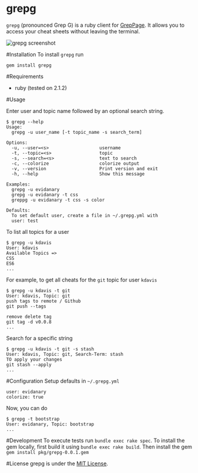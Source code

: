 grepg
===

`grepg` (pronounced Grep G) is a ruby client for [GrepPage](https://www.greppage.com).  It allows you to access your cheat sheets without leaving the terminal.

![grepg screenshot](https://github.com/evidanary/grepg/raw/master/img/screenshot.png)

#Installation
To install `grepg` run

```
gem install grepg
```

#Requirements
- ruby (tested on 2.1.2)


#Usage

Enter user and topic name followed by an optional search string.

```
$ grepg --help
Usage:
  grepg -u user_name [-t topic_name -s search_term]

Options:
  -u, --user=<s>                   username
  -t, --topic=<s>                  topic
  -s, --search=<s>                 text to search
  -c, --colorize                   colorize output
  -v, --version                    Print version and exit
  -h, --help                       Show this message

Examples:
  grepg -u evidanary
  grepg -u evidanary -t css
  greppg -u evidanary -t css -s color

Defaults:
  To set default user, create a file in ~/.grepg.yml with
  user: test
```


To list all topics for a user

```
$ grepg -u kdavis
User: kdavis
Available Topics =>
CSS
ES6
...

```

For example, to get all cheats for the `git` topic for user `kdavis`

```
$ grepg -u kdavis -t git
User: kdavis, Topic: git
push tags to remote / Github
git push --tags

remove delete tag
git tag -d v0.0.8
...

```

Search for a specific string

```
$ grepg -u kdavis -t git -s stash
User: kdavis, Topic: git, Search-Term: stash
TO apply your changes
git stash --apply
...
```

#Configuration
Setup defaults in `~/.grepg.yml`

```
user: evidanary
colorize: true
```

Now, you can do

```
$ grepg -t bootstrap
User: evidanary, Topic: bootstrap
...
```

#Development
To execute tests run ```bundle exec rake spec```. To install the gem locally, first build it using ```bundle exec rake build```. Then install the gem ```gem install pkg/grepg-0.0.1.gem```

#License
grepg is under the [MIT License](http://www.opensource.org/licenses/MIT).
